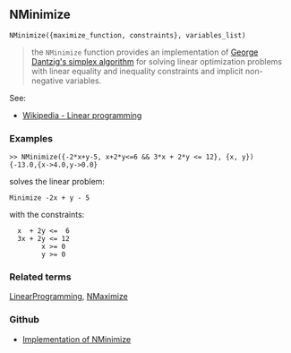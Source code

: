 ## NMinimize

```
NMinimize({maximize_function, constraints}, variables_list)
```

> the `NMinimize` function provides an implementation of [George Dantzig's simplex algorithm](http://en.wikipedia.org/wiki/Simplex_algorithm) for solving linear optimization problems with linear equality and inequality constraints and implicit non-negative variables.

See:  
* [Wikipedia - Linear programming](http://en.wikipedia.org/wiki/Linear_programming)
 
### Examples
	
```
>> NMinimize({-2*x+y-5, x+2*y<=6 && 3*x + 2*y <= 12}, {x, y})
{-13.0,{x->4.0,y->0.0}
```

solves the linear problem:

```
Minimize -2x + y - 5
```

with the constraints:

```
  x  + 2y <=  6
  3x + 2y <= 12
        x >= 0
		y >= 0
```

### Related terms
[LinearProgramming](LinearProgramming.md), [NMaximize](NMaximize.md)

### Github

* [Implementation of NMinimize](https://github.com/axkr/symja_android_library/blob/master/symja_android_library/matheclipse-core/src/main/java/org/matheclipse/core/builtin/MinMaxFunctions.java#L573) 
